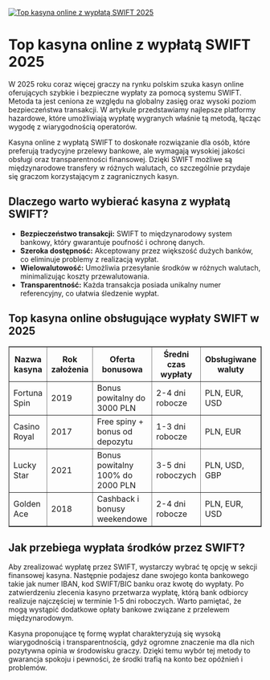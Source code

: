 [![Top kasyna online z wypłatą SWIFT 2025](https://123-caf.pages.dev/gitsignup.png)](https://vrmoo.ru/Bt82HjjY)

<h1>Top kasyna online z wypłatą SWIFT 2025</h1> <p>W 2025 roku coraz więcej graczy na rynku polskim szuka kasyn online oferujących szybkie i bezpieczne wypłaty za pomocą systemu SWIFT. Metoda ta jest ceniona ze względu na globalny zasięg oraz wysoki poziom bezpieczeństwa transakcji. W artykule przedstawiamy najlepsze platformy hazardowe, które umożliwiają wypłatę wygranych właśnie tą metodą, łącząc wygodę z wiarygodnością operatorów.</p> <p>Kasyna online z wypłatą SWIFT to doskonałe rozwiązanie dla osób, które preferują tradycyjne przelewy bankowe, ale wymagają wysokiej jakości obsługi oraz transparentności finansowej. Dzięki SWIFT możliwe są międzynarodowe transfery w różnych walutach, co szczególnie przydaje się graczom korzystającym z zagranicznych kasyn.</p> <h2>Dlaczego warto wybierać kasyna z wypłatą SWIFT?</h2> <ul>   <li><strong>Bezpieczeństwo transakcji:</strong> SWIFT to międzynarodowy system bankowy, który gwarantuje poufność i ochronę danych.</li>   <li><strong>Szeroka dostępność:</strong> Akceptowany przez większość dużych banków, co eliminuje problemy z realizacją wypłat.</li>   <li><strong>Wielowalutowość:</strong> Umożliwia przesyłanie środków w różnych walutach, minimalizując koszty przewalutowania.</li>   <li><strong>Transparentność:</strong> Każda transakcja posiada unikalny numer referencyjny, co ułatwia śledzenie wypłat.</li> </ul> <h2>Top kasyna online obsługujące wypłaty SWIFT w 2025</h2> <table border="1" cellpadding="8" cellspacing="0" style="border-collapse: collapse; width: 100%;">   <thead>     <tr>       <th>Nazwa kasyna</th>       <th>Rok założenia</th>       <th>Oferta bonusowa</th>       <th>Średni czas wypłaty</th>       <th>Obsługiwane waluty</th>     </tr>   </thead>   <tbody>     <tr>       <td>Fortuna Spin</td>       <td>2019</td>       <td>Bonus powitalny do 3000 PLN</td>       <td>2-4 dni robocze</td>       <td>PLN, EUR, USD</td>     </tr>     <tr>       <td>Casino Royal</td>       <td>2017</td>       <td>Free spiny + bonus od depozytu</td>       <td>1-3 dni robocze</td>       <td>PLN, EUR</td>     </tr>     <tr>       <td>Lucky Star</td>       <td>2021</td>       <td>Bonus powitalny 100% do 2000 PLN</td>       <td>3-5 dni roboczych</td>       <td>PLN, USD, GBP</td>     </tr>     <tr>       <td>Golden Ace</td>       <td>2018</td>       <td>Cashback i bonusy weekendowe</td>       <td>2-4 dni robocze</td>       <td>PLN, EUR, USD</td>     </tr>   </tbody> </table> <h2>Jak przebiega wypłata środków przez SWIFT?</h2> <p>Aby zrealizować wypłatę przez SWIFT, wystarczy wybrać tę opcję w sekcji finansowej kasyna. Następnie podajesz dane swojego konta bankowego takie jak numer IBAN, kod SWIFT/BIC banku oraz kwotę do wypłaty. Po zatwierdzeniu zlecenia kasyno przetwarza wypłatę, którą bank odbiorcy realizuje najczęściej w terminie 1-5 dni roboczych. Warto pamiętać, że mogą wystąpić dodatkowe opłaty bankowe związane z przelewem międzynarodowym.</p> <p>Kasyna proponujące tę formę wypłat charakteryzują się wysoką wiarygodnością i transparentnością, gdyż ogromne znaczenie ma dla nich pozytywna opinia w środowisku graczy. Dzięki temu wybór tej metody to gwarancja spokoju i pewności, że środki trafią na konto bez opóźnień i problemów.</p>
